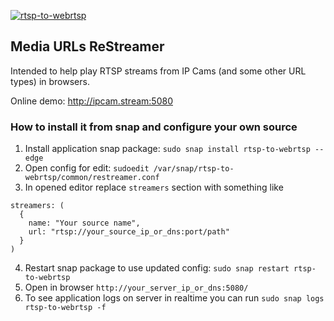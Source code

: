 [![rtsp-to-webrtsp](https://snapcraft.io/rtsp-to-webrtsp/badge.svg)](https://snapcraft.io/rtsp-to-webrtsp)

## Media URLs ReStreamer

Intended to help play RTSP streams from IP Cams (and some other URL types) in browsers.

Online demo: http://ipcam.stream:5080

### How to install it from snap and configure your own source

1. Install application snap package: `sudo snap install rtsp-to-webrtsp --edge`
2. Open config for edit: `sudoedit /var/snap/rtsp-to-webrtsp/common/restreamer.conf`
3. In opened editor replace `streamers` section with something like

```
streamers: (
  {
    name: "Your source name",
    url: "rtsp://your_source_ip_or_dns:port/path"
  }
)
```

4. Restart snap package to use updated config: `sudo snap restart rtsp-to-webrtsp`
5. Open in browser `http://your_server_ip_or_dns:5080/`
6. To see application logs on server in realtime you can run `sudo snap logs rtsp-to-webrtsp -f`
